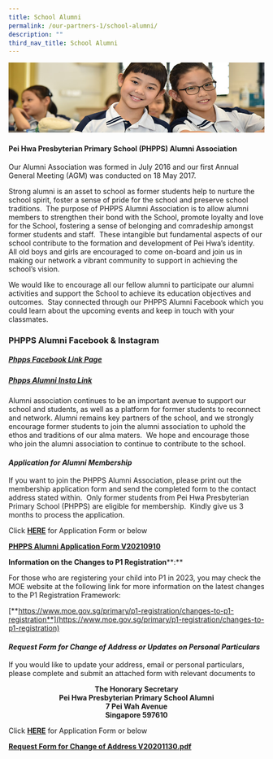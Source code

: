 ```yaml
---
title: School Alumni
permalink: /our-partners-1/school-alumni/
description: ""
third_nav_title: School Alumni
---
```

![](/images/Website%20Banners%20Subpage/948x260%20masterhead%20-%20Our%20Partners3.jpg)
#### Pei Hwa Presbyterian Primary School (PHPPS) Alumni Association

Our Alumni Association was formed in July 2016 and our first Annual General Meeting (AGM) was conducted on 18 May 2017.&nbsp;  
  
Strong alumni is an asset to school as former students help to nurture the school spirit, foster a sense of pride for the school and preserve school traditions.&nbsp; The purpose of PHPPS Alumni Association is to allow alumni members to strengthen their bond with the School, promote loyalty and love for the School, fostering a sense of belonging and comradeship amongst former students and staff.&nbsp; These intangible but fundamental aspects of our school contribute to the formation and development of Pei Hwa’s identity.&nbsp; All old boys and girls are encouraged to come on-board and join us in making our network a vibrant community to support in achieving the school’s vision.  
  
We would like to encourage all our fellow alumni to participate our alumni activities and support the School to achieve its education objectives and outcomes.&nbsp; Stay connected through our PHPPS Alumni Facebook which you could learn about the upcoming events and keep in touch with your classmates.  
  

### PHPPS Alumni Facebook &amp; Instagram 

##### [**Phpps Facebook Link Page**](https://www.facebook.com/peihwaofficialalumni/)

##### [**Phpps Alumni Insta Link**](https://www.instagram.com/phppsalumni/?igshid=MzRlODBiNWFlZA%3D%3D)

Alumni association continues to be an important avenue to support our school and students, as well as a platform for former students to reconnect and network. Alumni remains key partners of the school, and we strongly encourage former students to join the alumni association to uphold the ethos and traditions of our alma maters.&nbsp; We hope and encourage those who join the alumni association to continue to contribute to the school.

#### _Application for Alumni Membership_

If you want to join the PHPPS Alumni Association, please print out the membership application form and send the completed form to the contact address stated within.&nbsp; Only former students from Pei Hwa Presbyterian Primary School (PHPPS) are eligible for membership.&nbsp; Kindly give us 3 months to process the application.  
  
  

Click&nbsp;**[HERE](/files/PHPPS%20Alumni%20Application%20Form%20V20210910.pdf)**&nbsp;for Application Form or below&nbsp;

  

**[PHPPS Alumni Application Form V20210910](/files/PHPPS%20Alumni%20Application%20Form%20V20210910.pdf)**

**Information on the Changes to P1 Registration****:**

For those who are registering your child into P1 in 2023, you may check the MOE website at the following link for more information on the latest changes to the P1 Registration Framework:


[**https://www.moe.gov.sg/primary/p1-registration/changes-to-p1-registration**](https://www.moe.gov.sg/primary/p1-registration/changes-to-p1-registration)

#### _Request Form for Change of Address or Updates on Personal Particulars_

If you would like to update your address, email or personal particulars, please complete and submit an attached form with relevant documents to  

<b><center>The Honorary Secretary <br>
Pei Hwa Presbyterian Primary School Alumni <br>
7 Pei Wah Avenue <br>
Singapore 597610</center></b>

Click&nbsp;**[HERE](/files/PHPPS%20Alumni%20Request%20Form%20to%20Update%20Address%20V20201130.pdf)** for Application Form or below

[**Request Form for Change of Address V20201130.pdf**](/files/PHPPS%20Alumni%20Request%20Form%20to%20Update%20Address%20V20201130.pdf)